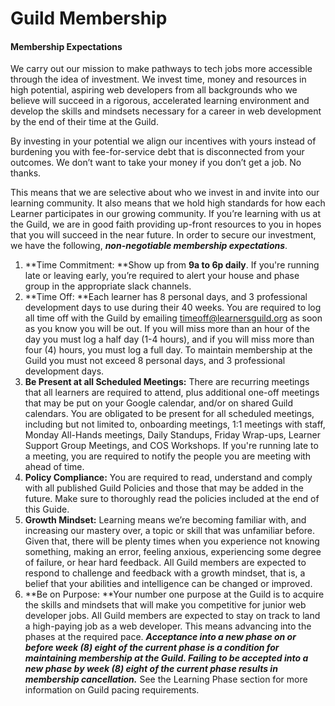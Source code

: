 # Guild Membership

#### Membership Expectations

We carry out our mission to make pathways to tech jobs more accessible through the idea of investment. We invest time, money and resources in high potential, aspiring web developers from all backgrounds who we believe will succeed in a rigorous, accelerated learning environment and develop the skills and mindsets necessary for a career in web development by the end of their time at the Guild. 

By investing in your potential we align our incentives with yours instead of burdening you with fee-for-service debt that is disconnected from your outcomes. We don’t want to take your money if you don’t get a job. No thanks. 

This means that we are selective about who we invest in and invite into our learning community.  It also means that we hold high standards for how each Learner participates in our growing community. If you’re learning with us at the Guild, we are in good faith providing up-front resources to you in hopes that you will succeed in the near future. In order to secure our investment, we have the following, _**non-negotiable membership expectations**_. 

1. **Time Commitment: **Show up from **9a to 6p daily**. If you're running late or leaving early, you’re required to alert your house and phase group in the appropriate slack  channels. 
2. **Time Off: **Each learner has 8 personal days, and 3 professional development days to use during their 40 weeks. You are required to log all time off with the Guild by emailing timeoff@learnersguild.org as soon as you know you will be out. If you will miss more than an hour of the day you must log a half day \(1-4 hours\), and if you will miss more than four \(4\) hours, you must log a full day. To maintain membership at the Guild you must not exceed 8 personal days, and 3 professional development days.
3. **Be Present at all Scheduled Meetings:** There are recurring meetings that all learners are required to attend, plus additional one-off meetings that may be put on your Google calendar, and/or on shared Guild calendars. You are obligated to be present for all scheduled meetings, including but not limited to, onboarding meetings, 1:1 meetings with staff, Monday All-Hands meetings, Daily Standups, Friday Wrap-ups, Learner Support Group Meetings, and COS Workshops. If you're running late to a meeting, you are required to notify the people you are meeting with ahead of time.
4. **Policy Compliance:** You are required to read, understand and comply with all published Guild Policies and those that may be added in the future. Make sure to thoroughly read the policies included at the end of this Guide. 
5. **Growth Mindset:** Learning means we’re becoming familiar with, and increasing our mastery over, a topic or skill that was unfamiliar before. Given that, there will be plenty times when you experience not knowing something, making an error, feeling anxious, experiencing some degree of failure, or hear hard feedback. All Guild members are expected to respond to challenge and feedback with a growth mindset, that is, a belief that your abilities and intelligence can be changed or improved.
6. **Be on Purpose: **Your number one purpose at the Guild is to acquire the skills and mindsets that will make you competitive for junior web developer jobs. All Guild members are expected to stay on track to land a high-paying job as a web developer. This means advancing into the phases at the required pace. _**Acceptance into a new phase on or before week \(8\) eight of the current phase is a condition for maintaining membership at the Guild. Failing to be accepted into a new phase by week \(8\) eight of the current phase results in membership cancellation.**_ See the Learning Phase section for more information on Guild pacing requirements.



